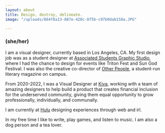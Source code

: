 ```yaml
---
layout: about
title: Design, destroy, delineate.
image: "/uploads/864f8a13-887e-420c-8f5b-c97b0dab158a.JPG"

---
```

### (she/her)

I am a visual designer, currently based in Los Angeles, CA. My first design job was as a student designer at [Associated Students Graphic Studio](https://asgraphicstudio.ucsd.edu "AS Graphic Studio"), where I had the chance to design for events like Triton Fest and Sun God Festival. I was also the creative co-director of [Other People](https://otherpeoplesd.com "Other People"), a student-run literary magazine on campus.

From 2020-2022, I was a Visual Designer at [Kiva](Kiva.org "https://kiva.org"), working with a team of amazing designers to help build a product that creates financial inclusion for the underserved community, giving them equal opportunity to grow professionally, individually, and communally.

I am currently at [Hulu](https://hulu.com "Hulu") designing experiences through web and irl.

In my free time I like to write, play games, and listen to music. I am also a dog person and a tea lover.